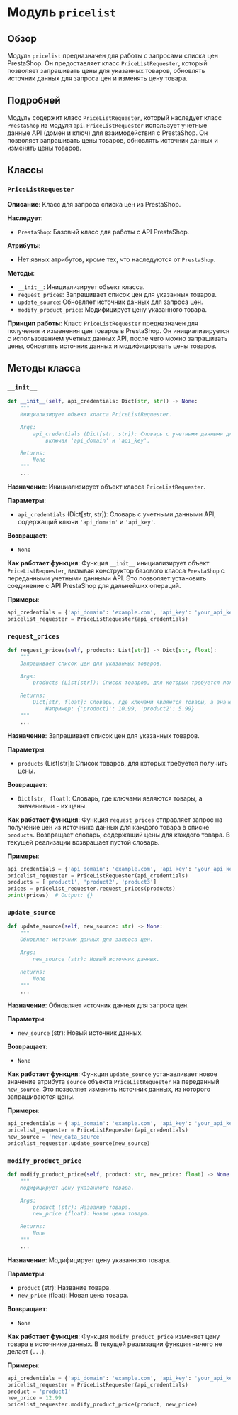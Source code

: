 # Модуль `pricelist`

## Обзор

Модуль `pricelist` предназначен для работы с запросами списка цен PrestaShop. Он предоставляет класс `PriceListRequester`, который позволяет запрашивать цены для указанных товаров, обновлять источник данных для запроса цен и изменять цену товара.

## Подробней

Модуль содержит класс `PriceListRequester`, который наследует класс `PrestaShop` из модуля `api`. `PriceListRequester` использует учетные данные API (домен и ключ) для взаимодействия с PrestaShop. Он позволяет запрашивать цены товаров, обновлять источник данных и изменять цены товаров.

## Классы

### `PriceListRequester`

**Описание**: Класс для запроса списка цен из PrestaShop.

**Наследует**:
- `PrestaShop`: Базовый класс для работы с API PrestaShop.

**Атрибуты**:
- Нет явных атрибутов, кроме тех, что наследуются от `PrestaShop`.

**Методы**:
- `__init__`: Инициализирует объект класса.
- `request_prices`: Запрашивает список цен для указанных товаров.
- `update_source`: Обновляет источник данных для запроса цен.
- `modify_product_price`: Модифицирует цену указанного товара.

**Принцип работы**:
Класс `PriceListRequester` предназначен для получения и изменения цен товаров в PrestaShop. Он инициализируется с использованием учетных данных API, после чего можно запрашивать цены, обновлять источник данных и модифицировать цены товаров.

## Методы класса

### `__init__`

```python
def __init__(self, api_credentials: Dict[str, str]) -> None:
    """
    Инициализирует объект класса PriceListRequester.

    Args:
        api_credentials (Dict[str, str]): Словарь с учетными данными для API,
            включая 'api_domain' и 'api_key'.

    Returns:
        None
    """
    ...
```

**Назначение**: Инициализирует объект класса `PriceListRequester`.

**Параметры**:
- `api_credentials` (Dict[str, str]): Словарь с учетными данными API, содержащий ключи `'api_domain'` и `'api_key'`.

**Возвращает**:
- `None`

**Как работает функция**:
Функция `__init__` инициализирует объект `PriceListRequester`, вызывая конструктор базового класса `PrestaShop` с переданными учетными данными API. Это позволяет установить соединение с API PrestaShop для дальнейших операций.

**Примеры**:
```python
api_credentials = {'api_domain': 'example.com', 'api_key': 'your_api_key'}
pricelist_requester = PriceListRequester(api_credentials)
```

### `request_prices`

```python
def request_prices(self, products: List[str]) -> Dict[str, float]:
    """
    Запрашивает список цен для указанных товаров.

    Args:
        products (List[str]): Список товаров, для которых требуется получить цены.

    Returns:
        Dict[str, float]: Словарь, где ключами являются товары, а значениями - их цены.
            Например: {'product1': 10.99, 'product2': 5.99}
    """
    ...
```

**Назначение**: Запрашивает список цен для указанных товаров.

**Параметры**:
- `products` (List[str]): Список товаров, для которых требуется получить цены.

**Возвращает**:
- `Dict[str, float]`: Словарь, где ключами являются товары, а значениями - их цены.

**Как работает функция**:
Функция `request_prices` отправляет запрос на получение цен из источника данных для каждого товара в списке `products`. Возвращает словарь, содержащий цены для каждого товара. В текущей реализации возвращает пустой словарь.

**Примеры**:
```python
api_credentials = {'api_domain': 'example.com', 'api_key': 'your_api_key'}
pricelist_requester = PriceListRequester(api_credentials)
products = ['product1', 'product2', 'product3']
prices = pricelist_requester.request_prices(products)
print(prices)  # Output: {}
```

### `update_source`

```python
def update_source(self, new_source: str) -> None:
    """
    Обновляет источник данных для запроса цен.

    Args:
        new_source (str): Новый источник данных.

    Returns:
        None
    """
    ...
```

**Назначение**: Обновляет источник данных для запроса цен.

**Параметры**:
- `new_source` (str): Новый источник данных.

**Возвращает**:
- `None`

**Как работает функция**:
Функция `update_source` устанавливает новое значение атрибута `source` объекта `PriceListRequester` на переданный `new_source`. Это позволяет изменить источник данных, из которого запрашиваются цены.

**Примеры**:
```python
api_credentials = {'api_domain': 'example.com', 'api_key': 'your_api_key'}
pricelist_requester = PriceListRequester(api_credentials)
new_source = 'new_data_source'
pricelist_requester.update_source(new_source)
```

### `modify_product_price`

```python
def modify_product_price(self, product: str, new_price: float) -> None:
    """
    Модифицирует цену указанного товара.

    Args:
        product (str): Название товара.
        new_price (float): Новая цена товара.

    Returns:
        None
    """
    ...
```

**Назначение**: Модифицирует цену указанного товара.

**Параметры**:
- `product` (str): Название товара.
- `new_price` (float): Новая цена товара.

**Возвращает**:
- `None`

**Как работает функция**:
Функция `modify_product_price` изменяет цену товара в источнике данных. В текущей реализации функция ничего не делает (`...`).

**Примеры**:
```python
api_credentials = {'api_domain': 'example.com', 'api_key': 'your_api_key'}
pricelist_requester = PriceListRequester(api_credentials)
product = 'product1'
new_price = 12.99
pricelist_requester.modify_product_price(product, new_price)
```